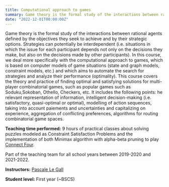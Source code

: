 ```yaml
---
title: Computational approach to games
summary: Game theory is the formal study of the interactions between rational agents defined by the objectives they seek to achieve and by their strategic options.
date: "2022-12-01T00:00:00Z"
---
```


Game theory is the formal study of the interactions between rational agents defined by the objectives they seek to achieve and by their strategic options. Strategies can potentially be interdependent (i.e. situations in which the issue for each participant depends not only on the decisions they make, but also on the decisions made by other participants). In this course, we deal more specifically with the computational approach to games, which is based on computer models of game situations (state and graph models, constraint models, etc.) and which aims to automate the search for strategies and analyze their performance (optimality). This course covers the theory and practice of finding optimal and satisfying solutions for multi-player combinatorial games, such as popular games such as Soduku,Sokoban, Othello, Checkers, etc. It includes the following points: he relevant representation of information, intelligent decision-making (i.e. satisfactory, quasi-optimal or optimal), modelling of action sequences, taking into account paiements and uncertainties and capitalizing on experience, aggregation of conflicting preferences, algorithms for routing combinatorial game spaces.

**Teaching time performed:** 9 hours of practical classes about solving puzzles modeled as Constraint Satisfaction Problems and the implementation of both Minimax algorithm with alpha-beta pruning to play [Connect Four](https://en.wikipedia.org/wiki/Connect_Four).

Part of the teaching team for all school years between 2019-2020 and 2021-2022.

**Instructors:** [Pascale Le Gall](https://research.centralesupelec.fr/pascale.legall/)

**Student level:** First year (~BSCS)
